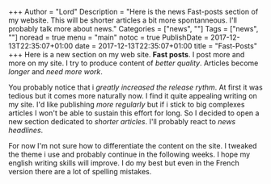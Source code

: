 +++
Author = "Lord"
Description = "Here is the news Fast-posts section of my website. This will be shorter articles a bit more spontanneous. I'll probably talk more about news."
Categories = ["news", ""]
Tags = ["news", ""]
noread = true
menu = "main"
notoc = true
PublishDate = 2017-12-13T22:35:07+01:00
date = 2017-12-13T22:35:07+01:00
title = "Fast-Posts"
+++
Here is a new section on my web site. **Fast posts**. I post more and more on my site. I try to produce content of *better quality*. Articles become *longer* and *need more work*.

You probably notice that i *greatly increased the release rythm*. At first it was tedious but it comes more naturally now. I find it quite appealing writing on my site. I'd like publishing *more regularly* but if i stick to big complexes articles I won't be able to sustain this effort for long. So I decided to open a new section dedicated to *shorter articles*. I'll probably react to *news headlines*.

For now I'm not sure how to differentiate the content on the site. I tweaked the theme i use and probably continue in the following weeks. I hope my english writing skills will improve. I do my best but even in the French version there are a lot of spelling mistakes.
